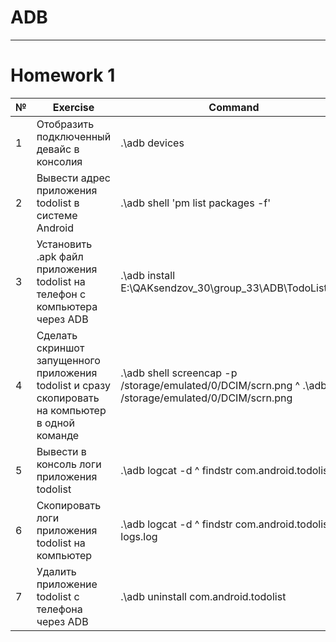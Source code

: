# ADB
---------------------------
# Homework 1

|№|Exercise|Command|
|---|---|---|
| 1 | Отобразить подключенный девайс в консолия | .\adb devices |
| 2 | Вывести адрес приложения todolist в системе Android | .\adb shell 'pm list packages -f' | findstr todolist |
| 3 | Установить .apk файл приложения todolist на телефон с компьютера через  ADB | .\adb install E:\QAKsendzov_30\group_33\ADB\TodoList.apk |
| 4 | Сделать скриншот запущенного приложения todolist и сразу скопировать на компьютер в одной команде | .\adb shell screencap -p /storage/emulated/0/DCIM/scrn.png ^ .\adb pull /storage/emulated/0/DCIM/scrn.png |
| 5 | Вывести в консоль логи приложения todolist | .\adb logcat -d ^ findstr com.android.todolist |
| 6 | Скопировать логи приложения todolist на компьютер | .\adb logcat -d ^ findstr com.android.todolist > logs.log |
| 7 | Удалить приложение todolist с телефона через ADB | .\adb uninstall com.android.todolist |

